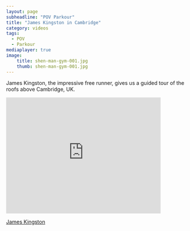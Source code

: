```yaml
---
layout: page
subheadline: "POV Parkour"
title: "James Kingston in Cambridge"
category: videos
tags:
  - POV
  - Parkour
mediaplayer: true
image:
    title: shen-man-gym-001.jpg
    thumb: shen-man-gym-001.jpg
---
```

James Kingston, the impressive free runner, gives us a guided tour of the roofs above Cambridge, UK.

<div class="flex-video widescreen youtube">
<iframe width="420" height="315" src="https://www.youtube.com/embed/KSwBT6QRUjA" frameborder="0" allowfullscreen></iframe>
</div>

[James Kingston](http://www.jameskingston.co.uk/ "jameskingston.co.uk")